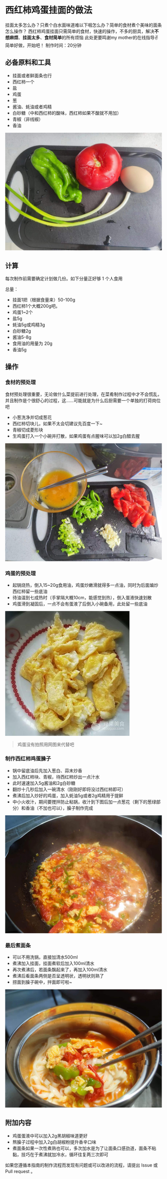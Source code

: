 # 西红柿鸡蛋挂面的做法

挂面太多怎么办？只煮个白水面味道难以下咽怎么办？简单的食材煮个美味的面条怎么操作？
西红柿鸡蛋挂面只需简单的食材，快速的操作，不多的厨具，解决**不想麻烦**、**挂面太多**、**食材简单**的所有烦恼
此处更要鸣谢my mother的在线指导:v:
简单好做，开始吧！
制作时间：20分钟

## 必备原料和工具

- 挂面或者鲜面条也行
- 西红柿一个
- 盐
- 鸡蛋
- 葱
- 酱油、蚝油或者鸡精
- 白砂糖（中和西红柿的酸味，西红柿如果不酸就不用加）
- 青椒（非线椒）
- 香油

![食材](./food.jpg)

## 计算

每次制作前需要确定计划做几份。如下分量正好够 1 个人食用

总量：

- 挂面1把（根据食量来）50-100g
- 西红柿1个大概200g吧。
- 鸡蛋1~2个
- 盐5g
- 蚝油5g或鸡精3g
- 白砂糖2g
- 酱油5-8g
- 食用油的用量为 20g
- 香油5g

## 操作

### 食材的预处理

食材预处理很重要，无论做什么菜提前进行处理，在菜肴制作过程中才不会慌乱，并且制作是个很舒心的过程，这……可能就是为什么后厨需要一个单独的打荷岗位吧

- 小葱洗净并切成葱花
- 西红柿切块儿，如果不太会切建议先百度一下~
- 青椒切成菱形块
- 生鸡蛋打入一个小碗并打散，如果鸡蛋有点腥味可以加2g白醋去腥

![食材预处理](./pretreatFood.jpg)

### 鸡蛋的预处理

- 起锅烧热，倒入15~20g食用油，鸡蛋炒嫩滑就得多一点油，同时为后面煸炒西红柿留一些底油
- 待油温到七成热时（手掌隔大概10cm，能感觉到热），倒入蛋液快速划散
- 鸡蛋滑到凝固后，一点不会有蛋液了后倒入小碗备用，此处留一些底油

![炒熟的鸡蛋](./fryEgg.jpg)
> 鸡蛋没有拍照用网图来代替吧

### 制作西红柿鸡蛋臊子

- 锅中留底油后先加入葱白、蒜末炒香
- 加入西红柿块、青椒，待西红柿炒出一点汁水
- 此时速速加入5g酱油和2g白砂糖
- 翻炒十几秒后加入一碗清水（刚刚好即将没过西红柿即可）
- 煮沸后加入炒好的鸡蛋，加入蚝油5g或者2g鸡精用于提鲜
- 中小火收汁，期间要搅拌防止粘锅，收汁到下图后加一点葱花（剩下的葱绿部分）和香油（不加也可以），臊子制作完成

![西红柿鸡蛋臊子](./tomato.jpg)

### 最后煮面条

- 可以不用洗锅，直接加清水500ml
- 煮沸加入挂面，挂面煮软后加入100ml清水
- 再次煮沸后，若面条飘起来了，再加入100ml清水
- 煮沸后看面条两侧是否呈透明状，透明状则熟了
- 捞面到臊子碗中，拌面即可啦~

![西红柿鸡蛋面](./tomatoNoodle.jpg)

## 附加内容

- 鸡蛋蛋液中可以加入2g黑胡椒味道更好
- 熬臊子过程中加入2g白胡椒粉提升香辛口味
- 煮面条如果一次性煮熟也可以，多次加水是为了让面条口感劲道，面条不粘黏，技巧在于煮沸就加冷水，循环往复两三次即可

如果您遵循本指南的制作流程而发现有问题或可以改进的流程，请提出 Issue 或 Pull request 。
